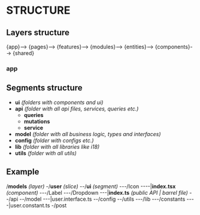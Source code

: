 # STRUCTURE

## Layers structure

{app}--> {pages}--> {features}--> {modules}--> {entities}--> {components}--> {shared}

### app



## Segments structure

- **ui** *(folders with components and ui)*
- **api** *(folder with all api files, services, queries etc.)*
  - **queries**
  - **mutations**
  - **service**
- **model** *(folder with all business logic, types and interfaces)*
- **config** *(folder with configs etc.)*
- **lib** *(folder with all libraries like i18)*
- **utils** *(folder with all utils)*

## Example

/**models** *(layer)*
-/**user** *(slice)*
--/**ui** *(segment)*
---/Icon
----|**index.tsx** *(component)*
---/Label
---/Dropdown
---|**index.ts** *(public API | barrel file)*
--/api
--/model
---|user.interface.ts
--/config
--/utils
---/lib
---/constants
----|user.constant.ts
-/post
